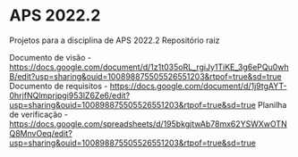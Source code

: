 # APS 2022.2
Projetos para a disciplina de APS 2022.2
Repositório raiz


Documento de visão - https://docs.google.com/document/d/1z1t035oRL_rgiJy1TiKE_3g6ePQu0whB/edit?usp=sharing&ouid=100898875505526551203&rtpof=true&sd=true
Documento de requisitos - https://docs.google.com/document/d/1j9tgAYT-0hrjfNQlmprjpgi953lZ6Ze6/edit?usp=sharing&ouid=100898875505526551203&rtpof=true&sd=true
Planilha de verificação - https://docs.google.com/spreadsheets/d/195bkgjtwAb78mx62YSWXwOTNQ8MnvOeq/edit?usp=sharing&ouid=100898875505526551203&rtpof=true&sd=true
